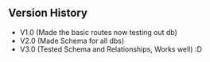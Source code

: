 ## Version History

* V1.0 (Made the basic routes now testing out db)
* V2.0 (Made Schema for all dbs)
* V3.0 (Tested Schema and Relationships, Works well) :D
